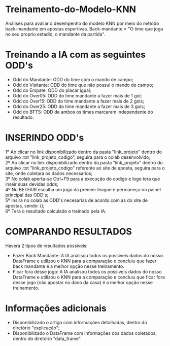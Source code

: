 # Treinamento-do-Modelo-KNN
Análises para avaliar o desempenho do modelo KNN por meio do método back-mandante em apostas esportivas.
Back-mandante = "O time que joga no seu proprio estadio, o mandante da partida".

# Treinando a IA com as seguintes ODD's
* Odd do Mandante: ODD do time com o mando de campo;
* Odd do Visitante: ODD do time que não possui o mando de campo;
* Odd do Empate: ODD do placar igual;
* Odd do Over05: ODD do time mandante a fazer mais de 1 gol;
* Odd do Over15: ODD do time mandante a fazer mais de 2 gols;
* Odd do Over25: ODD do time mandante a fazer mais de 3 gols;
* Odd do BTTS: ODD de ambos os times marcarem independente do resultado.
  
# INSERINDO ODD's
1º Ao clicar no link disponibilizado dentro da pasta "link_projeto" dentro do arquivo .txt "link_projeto_codigo", seguira para o colab desenvolvido;<br />
2º Ao clicar no link disponibilizado dentro da pasta "link_projeto" dentro do arquivo .txt "link_projeto_codigo" referente ao site de aposta, seguira para o site, onde coletara os dados necessarios;<br />
3º No colab aperta-se Ctrl+F9 para a execução do codigo e logo tera que inseir suas devidas odds;<br />
4º No BETFAIR escolha um jogo da premier league e permaneça no painel principal das ODD's;<br />
5º Insira no colab as ODD's necesarias de acordo com as do site de apostas, sendo: ();<br />
6º Tera o resultado calculado e treinado pela IA.
   
# COMPARANDO RESULTADOS
Haverá 2 tipos de resultados possiveis:
* Fazer Back Mandante: A IA analisou todos os possiveis dados do nosso DataFrame e utilizou o KNN para a comparação e concluiu que fazer back mandante é a melhor opção nesse treinamento.
* Ficar fora desse jogo: A IA analisou todos os possiveis dados do nosso DataFrame e utilizou o KNN para a comparação e concluiu que ficar fora desse jogo (não apostar no dono da casa) é a melhor opção nesse treinamento.

# Informações adicionais
* Disponibilizado o artigo com informações detalhadas, dentro do diretório "explicação";
* Disponibilizado o DataFrame com informações dos dados coletados, dentro do diretório "data_frame".
